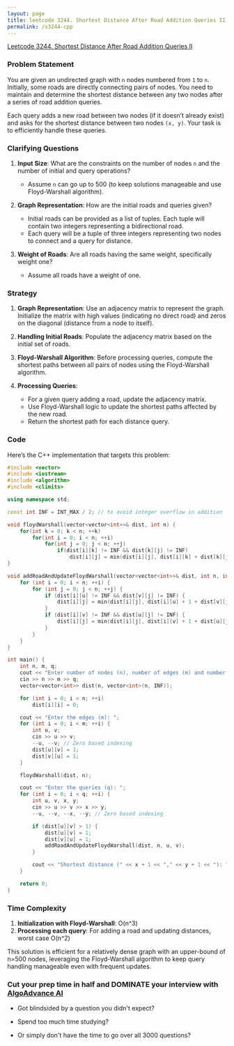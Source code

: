 ```yaml
---
layout: page
title: leetcode 3244. Shortest Distance After Road Addition Queries II
permalink: /s3244-cpp
---
```

[Leetcode 3244. Shortest Distance After Road Addition Queries II](https://algoadvance.github.io/algoadvance/l3244)
### Problem Statement

You are given an undirected graph with `n` nodes numbered from `1` to `n`. Initially, some roads are directly connecting pairs of nodes. You need to maintain and determine the shortest distance between any two nodes after a series of road addition queries.

Each query adds a new road between two nodes (if it doesn’t already exist) and asks for the shortest distance between two nodes `(x, y)`. Your task is to efficiently handle these queries.

### Clarifying Questions

1. **Input Size**: What are the constraints on the number of nodes `n` and the number of initial and query operations?
   - Assume `n` can go up to 500 (to keep solutions manageable and use Floyd-Warshall algorithm).
  
2. **Graph Representation**: How are the initial roads and queries given?
   - Initial roads can be provided as a list of tuples. Each tuple will contain two integers representing a bidirectional road.
   - Each query will be a tuple of three integers representing two nodes to connect and a query for distance.

3. **Weight of Roads**: Are all roads having the same weight, specifically weight one?
   - Assume all roads have a weight of one.

### Strategy

1. **Graph Representation**: Use an adjacency matrix to represent the graph. Initialize the matrix with high values (indicating no direct road) and zeros on the diagonal (distance from a node to itself).
  
2. **Handling Initial Roads**: Populate the adjacency matrix based on the initial set of roads.

3. **Floyd-Warshall Algorithm**: Before processing queries, compute the shortest paths between all pairs of nodes using the Floyd-Warshall algorithm.

4. **Processing Queries**:
   - For a given query adding a road, update the adjacency matrix.
   - Use Floyd-Warshall logic to update the shortest paths affected by the new road.
   - Return the shortest path for each distance query.

### Code

Here’s the C++ implementation that targets this problem:

```cpp
#include <vector>
#include <iostream>
#include <algorithm>
#include <climits>

using namespace std;

const int INF = INT_MAX / 2; // to avoid integer overflow in addition

void floydWarshall(vector<vector<int>>& dist, int n) {
    for(int k = 0; k < n; ++k)
        for(int i = 0; i < n; ++i)
            for(int j = 0; j < n; ++j)
                if(dist[i][k] != INF && dist[k][j] != INF)
                    dist[i][j] = min(dist[i][j], dist[i][k] + dist[k][j]);
}

void addRoadAndUpdateFloydWarshall(vector<vector<int>>& dist, int n, int u, int v) {
    for (int i = 0; i < n; ++i) {
        for (int j = 0; j < n; ++j) {
            if (dist[i][u] != INF && dist[v][j] != INF) {
                dist[i][j] = min(dist[i][j], dist[i][u] + 1 + dist[v][j]);
            }
            if (dist[i][v] != INF && dist[u][j] != INF) {
                dist[i][j] = min(dist[i][j], dist[i][v] + 1 + dist[u][j]);
            }
        }
    }
}

int main() {
    int n, m, q;
    cout << "Enter number of nodes (n), number of edges (m) and number of queries (q): ";
    cin >> n >> m >> q; 
    vector<vector<int>> dist(n, vector<int>(n, INF));

    for (int i = 0; i < n; ++i) 
        dist[i][i] = 0;

    cout << "Enter the edges (m): ";
    for (int i = 0; i < m; ++i) {
        int u, v;
        cin >> u >> v;
        --u, --v; // Zero based indexing
        dist[u][v] = 1;
        dist[v][u] = 1;
    }

    floydWarshall(dist, n);

    cout << "Enter the queries (q): ";
    for (int i = 0; i < q; ++i) {
        int u, v, x, y;
        cin >> u >> v >> x >> y;
        --u, --v, --x, --y; // Zero based indexing

        if (dist[u][v] > 1) {
            dist[u][v] = 1;
            dist[v][u] = 1;
            addRoadAndUpdateFloydWarshall(dist, n, u, v);
        }

        cout << "Shortest distance (" << x + 1 << "," << y + 1 << "): " << dist[x][y] << endl;
    }

    return 0;
}
```

### Time Complexity

1. **Initialization with Floyd-Warshall**: O(n^3)
2. **Processing each query**: For adding a road and updating distances, worst case O(n^2)

This solution is efficient for a relatively dense graph with an upper-bound of n=500 nodes, leveraging the Floyd-Warshall algorithm to keep query handling manageable even with frequent updates.


### Cut your prep time in half and DOMINATE your interview with [AlgoAdvance AI](https://algoAdvance.com)

- Got blindsided by a question you didn't expect?

- Spend too much time studying?

- Or simply don't have the time to go over all 3000 questions?

